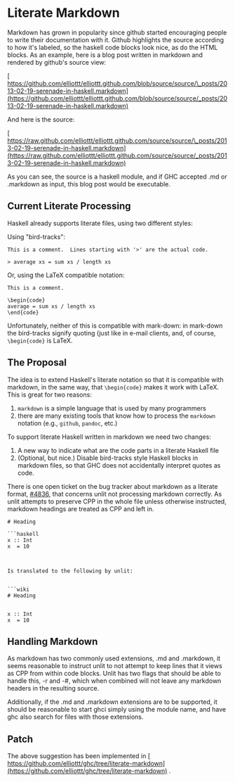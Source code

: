 # Literate Markdown



Markdown has grown in popularity since github started encouraging people to write their documentation with it.
Github highlights the source according to how it's labeled, so the haskell code blocks look nice, as do the HTML blocks.
As an example, here is a blog post written in markdown and rendered by github's source view:



[
https://github.com/elliottt/elliottt.github.com/blob/source/source/\_posts/2013-02-19-serenade-in-haskell.markdown](https://github.com/elliottt/elliottt.github.com/blob/source/source/_posts/2013-02-19-serenade-in-haskell.markdown)



And here is the source:



[
https://raw.github.com/elliottt/elliottt.github.com/source/source/\_posts/2013-02-19-serenade-in-haskell.markdown](https://raw.github.com/elliottt/elliottt.github.com/source/source/_posts/2013-02-19-serenade-in-haskell.markdown)



As you can see, the source is a haskell module, and if GHC accepted .md or .markdown as input, this blog post would be executable.


## Current Literate Processing



Haskell already supports literate files, using two different styles:



Using "bird-tracks":


```wiki
This is a comment.  Lines starting with '>' are the actual code.

> average xs = sum xs / length xs
```


Or, using the LaTeX compatible notation:


```wiki
This is a comment.

\begin{code}
average = sum xs / length xs
\end{code}
```


Unfortunately, neither of this is compatible with mark-down: in mark-down the bird-tracks signify quoting (just like in e-mail clients,
and, of course, `\begin{code}` is LaTeX. 


## The Proposal



The idea is to extend Haskell's literate notation so that it is compatible with markdown, in the same way, that `\begin{code}` makes
it work with LaTeX.  This is great for two reasons:


1. `markdown` is a simple language that is used by many programmers
1. there are many existing tools that know how to process the `markdown` notation (e.g., `github`, `pandoc`, etc.)


To support literate Haskell written in markdown we need two changes:


1. A new way to indicate what are the code parts in a literate Haskell file
1. (Optional, but nice.)  Disable bird-tracks style Haskell blocks in markdown files, so that GHC does not accidentally interpret quotes as code.


There is one open ticket on the bug tracker about markdown as a literate format, [\#4836](https://gitlab.staging.haskell.org/ghc/ghc/issues/4836), that concerns unlit not processing markdown correctly.  As unlit attempts to preserve CPP in the whole file unless otherwise instructed, markdown headings are treated as CPP and left in.


```wiki
# Heading

```haskell
x :: Int
x  = 10
```
```


Is translated to the following by unlit:


```wiki
# Heading


x :: Int
x  = 10

```

## Handling Markdown



As markdown has two commonly used extensions, .md and .markdown, it seems reasonable to instruct unlit to not attempt to keep lines that it views as CPP from within code blocks.  Unlit has two flags that should be able to handle this, -r and -\#, which when combined will not leave any markdown headers in the resulting source.



Additionally, if the .md and .markdown extensions are to be supported, it should be reasonable to start ghci simply using the module name, and have ghc also search for files with those extensions.


## Patch



The above suggestion has been implemented in [
https://github.com/elliottt/ghc/tree/literate-markdown](https://github.com/elliottt/ghc/tree/literate-markdown) .


